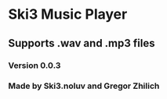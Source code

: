 # Ski3 Music Player

## Supports .wav and .mp3 files

### Version 0.0.3
### Made by Ski3.noluv and Gregor Zhilich
